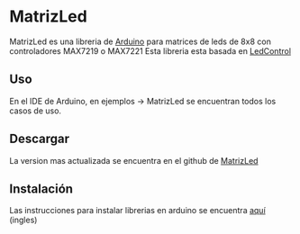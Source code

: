 MatrizLed
==========
MatrizLed es una libreria de [Arduino](http://arduino.cc) para matrices de leds de 8x8 con controladores MAX7219 o MAX7221 
Esta libreria esta basada en [LedControl](https://github.com/wayoda/LedControl)

Uso
-------------
En el IDE de Arduino, en ejemplos -> MatrizLed se encuentran todos los casos de uso.

Descargar
--------
La version mas actualizada se encuentra en el github de [MatrizLed](https://github.com/danidask/MatrizLed) 


Instalación
-------
Las instrucciones para instalar librerias en arduino se encuentra [aquí](http://arduino.cc/en/Guide/Libraries) (ingles)
